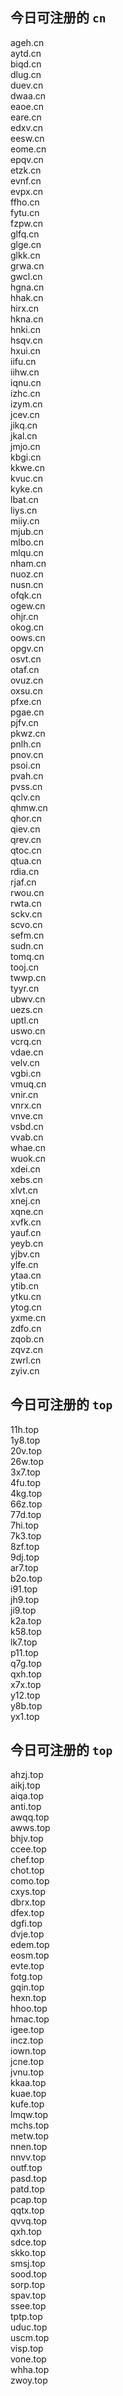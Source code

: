 
## 今日可注册的 `cn`
>
ageh.cn   
aytd.cn   
biqd.cn   
dlug.cn   
duev.cn   
dwaa.cn   
eaoe.cn   
eare.cn   
edxv.cn   
eesw.cn   
eome.cn   
epqv.cn   
etzk.cn   
evnf.cn   
evpx.cn   
ffho.cn   
fytu.cn   
fzpw.cn   
glfq.cn   
glge.cn   
glkk.cn   
grwa.cn   
gwcl.cn   
hgna.cn   
hhak.cn   
hirx.cn   
hkna.cn   
hnki.cn   
hsqv.cn   
hxui.cn   
iifu.cn   
iihw.cn   
iqnu.cn   
izhc.cn   
izym.cn   
jcev.cn   
jikq.cn   
jkal.cn   
jmjo.cn   
kbgi.cn   
kkwe.cn   
kvuc.cn   
kyke.cn   
lbat.cn   
liys.cn   
miiy.cn   
mjub.cn   
mlbo.cn   
mlqu.cn   
nham.cn   
nuoz.cn   
nusn.cn   
ofqk.cn   
ogew.cn   
ohjr.cn   
okog.cn   
oows.cn   
opgv.cn   
osvt.cn   
otaf.cn   
ovuz.cn   
oxsu.cn   
pfxe.cn   
pgae.cn   
pjfv.cn   
pkwz.cn   
pnlh.cn   
pnov.cn   
psoi.cn   
pvah.cn   
pvss.cn   
qclv.cn   
qhmw.cn   
qhor.cn   
qiev.cn   
qrev.cn   
qtoc.cn   
qtua.cn   
rdia.cn   
rjaf.cn   
rwou.cn   
rwta.cn   
sckv.cn   
scvo.cn   
sefm.cn   
sudn.cn   
tomq.cn   
tooj.cn   
twwp.cn   
tyyr.cn   
ubwv.cn   
uezs.cn   
uptl.cn   
uswo.cn   
vcrq.cn   
vdae.cn   
velv.cn   
vgbi.cn   
vmuq.cn   
vnir.cn   
vnrx.cn   
vnve.cn   
vsbd.cn   
vvab.cn   
whae.cn   
wuok.cn   
xdei.cn   
xebs.cn   
xlvt.cn   
xnej.cn   
xqne.cn   
xvfk.cn   
yauf.cn   
yeyb.cn   
yjbv.cn   
ylfe.cn   
ytaa.cn   
ytib.cn   
ytku.cn   
ytog.cn   
yxme.cn   
zdfo.cn   
zqob.cn   
zqvz.cn   
zwrl.cn   
zyiv.cn   


## 今日可注册的 `top`
>
11h.top   
1y8.top   
20v.top   
26w.top   
3x7.top   
4fu.top   
4kg.top   
66z.top   
77d.top   
7hi.top   
7k3.top   
8zf.top   
9dj.top   
ar7.top   
b2o.top   
i91.top   
jh9.top   
ji9.top   
k2a.top   
k58.top   
lk7.top   
p11.top   
q7g.top   
qxh.top   
x7x.top   
y12.top   
y8b.top   
yx1.top   


## 今日可注册的 `top`
>
ahzj.top   
aikj.top   
aiqa.top   
anti.top   
awqq.top   
awws.top   
bhjv.top   
ccee.top   
chef.top   
chot.top   
como.top   
cxys.top   
dbrx.top   
dfex.top   
dgfi.top   
dvje.top   
edem.top   
eosm.top   
evte.top   
fotg.top   
gqin.top   
hexn.top   
hhoo.top   
hmac.top   
igee.top   
incz.top   
iown.top   
jcne.top   
jvnu.top   
kkaa.top   
kuae.top   
kufe.top   
lmqw.top   
mchs.top   
metw.top   
nnen.top   
nnvv.top   
outf.top   
pasd.top   
patd.top   
pcap.top   
qqtx.top   
qvvq.top   
qxh.top   
sdce.top   
skko.top   
smsj.top   
sood.top   
sorp.top   
spav.top   
ssee.top   
tptp.top   
uduc.top   
uscm.top   
visp.top   
vone.top   
whha.top   
zwoy.top   

